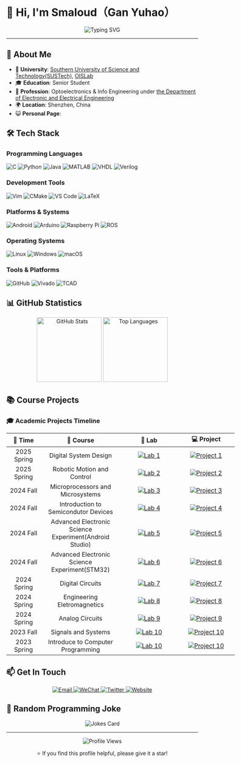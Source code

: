 # 👋 Hi, I'm Smaloud（Gan Yuhao）

<div align="center">
  <img src="https://readme-typing-svg.herokuapp.com?font=Fira+Code&weight=500&size=28&pause=1000&color=4F8CC9&center=true&vCenter=true&width=500&lines=Welcome+to+my+GitHub+Profile" alt="Typing SVG" />
</div>

---

## 🚀 About Me

- 🏫 **University**: [Southern University of Science and Technology(SUSTech)](https://twww.sustech.edu.cn/?lang=zh), [OISLab](http://shaolab.com)
- 🎓 **Education**: Senior Student
- 💼 **Profession**: Optoelectronics & Info Engineering under [the Department of Electronic and Electrical Engineering](https://eee.sustech.edu.cn/?view)
- 🌍 **Location**: Shenzhen, China
- 😺 **Personal Page**:


## 🛠️ Tech Stack

### Programming Languages
![C](https://img.shields.io/badge/-C-A8B9CC?style=flat-square&logo=c&logoColor=black)
![Python](https://img.shields.io/badge/-Python-3776AB?style=flat-square&logo=Python&logoColor=white)
![Java](https://img.shields.io/badge/-Java-ED8B00?style=flat-square&logo=java&logoColor=white)
![MATLAB](https://img.shields.io/badge/-MATLAB-0076A8?style=flat-square&logo=mathworks&logoColor=white)
![VHDL](https://img.shields.io/badge/-VHDL-4B32C3?style=flat-square&logo=vhdl&logoColor=white)
![Verilog](https://img.shields.io/badge/-Verilog-FF6F00?style=flat-square&logo=verilog&logoColor=white)

### Development Tools
![Vim](https://img.shields.io/badge/-Vim-019733?style=flat-square&logo=vim&logoColor=white)
![CMake](https://img.shields.io/badge/-CMake-064F8C?style=flat-square&logo=cmake&logoColor=white)
![VS Code](https://img.shields.io/badge/-VS_Code-007ACC?style=flat-square&logo=visual-studio-code&logoColor=white)
![LaTeX](https://img.shields.io/badge/-LaTeX-008080?style=flat-square&logo=latex&logoColor=white)

### Platforms & Systems
![Android](https://img.shields.io/badge/-Android-3DDC84?style=flat-square&logo=android&logoColor=white)
![Arduino](https://img.shields.io/badge/-Arduino-00979D?style=flat-square&logo=arduino&logoColor=white)
![Raspberry Pi](https://img.shields.io/badge/-Raspberry_Pi-C51D4A?style=flat-square&logo=raspberry-pi&logoColor=white)
![ROS](https://img.shields.io/badge/-ROS-22314E?style=flat-square&logo=ros&logoColor=white)

### Operating Systems
![Linux](https://img.shields.io/badge/-Linux-FCC624?style=flat-square&logo=linux&logoColor=black)
![Windows](https://img.shields.io/badge/-Windows-0078D6?style=flat-square&logo=windows&logoColor=white)
![macOS](https://img.shields.io/badge/-macOS-000000?style=flat-square&logo=macos&logoColor=white)

### Tools & Platforms
![GitHub](https://img.shields.io/badge/-GitHub-181717?style=flat-square&logo=github&logoColor=white)
![Vivado](https://img.shields.io/badge/-Vivado-FF6F00?style=flat-square&logo=xilinx&logoColor=white)
![TCAD](https://img.shields.io/badge/-TCAD-000000?style=flat-square&logo=synopsys&logoColor=white)

## 📊 GitHub Statistics

<div align="center">
  <img src="https://github-readme-stats.vercel.app/api?username=Smaloud&show_icons=true&theme=default" alt="GitHub Stats" height="170" />
  <img src="https://github-readme-stats.vercel.app/api/top-langs/?username=Smaloud&layout=compact&theme=default" alt="Top Languages" height="170" />
</div>

## 📚 Course Projects

### 🎓 Academic Projects Timeline

<div align="center">

<table width="100%" style="border-collapse: collapse; min-width: 600px;">
  <thead>
    <tr>
      <th align="center" width="15%">📅 Time</th>
      <th align="center" width="35%">📖 Course</th>
      <th align="center" width="25%">🧪 Lab</th>
      <th align="center" width="25%">💻 Project</th>
    </tr>
  </thead>
  <tbody>
    <tr>
      <td align="center">2025 Spring</td>
      <td align="center">Digital System Design</td>
      <td align="center">
        <a href="https://github.com/Smaloud/Digital-System_Design-Lab" target="_blank">
          <img src="https://img.shields.io/badge/Lab-4F8CC9?style=for-the-badge&logo=github&logoColor=white" alt="Lab 1"/>
        </a>
      </td>
      <td align="center">
        <a href="https://github.com/Smaloud/Snake" target="_blank">
          <img src="https://img.shields.io/badge/Project-4FC08D?style=for-the-badge&logo=github&logoColor=white" alt="Project 1"/>
        </a>
      </td>
    </tr>
    <tr>
      <td align="center">2025 Spring</td>
      <td align="center">Robotic Motion and Control</td>
      <td align="center">
        <a href="https://github.com/Smaloud/Robotic-Motion-and-Control-Lab" target="_blank">
          <img src="https://img.shields.io/badge/Lab-4F8CC9?style=for-the-badge&logo=github&logoColor=white" alt="Lab 2"/>
        </a>
      </td>
      <td align="center">
        <a href="https://github.com/Smaloud/Robotic-Motion-and-Control-Project" target="_blank">
          <img src="https://img.shields.io/badge/Project-4FC08D?style=for-the-badge&logo=github&logoColor=white" alt="Project 2"/>
        </a>
      </td>
    </tr>
    <tr>
      <td align="center">2024 Fall</td>
      <td align="center">Microprocessors and Microsystems</td>
      <td align="center">
        <a href="https://github.com/Smaloud/Microprocessors-and-Microsystems-Lab" target="_blank">
          <img src="https://img.shields.io/badge/Lab-4F8CC9?style=for-the-badge&logo=github&logoColor=white" alt="Lab 3"/>
        </a>
      </td>
      <td align="center">
        <a href="[Project Link 3]" target="_blank">
          <img src="https://img.shields.io/badge/Project-4FC08D?style=for-the-badge&logo=github&logoColor=white" alt="Project 3"/>
        </a>
      </td>
    </tr>
    <tr>
      <td align="center">2024 Fall</td>
      <td align="center">Introduction to Semicondutor Devices</td>
      <td align="center">
        <a href="https://github.com/Smaloud/Semiconductor-Device-Lab.git" target="_blank">
          <img src="https://img.shields.io/badge/Lab-4F8CC9?style=for-the-badge&logo=github&logoColor=white" alt="Lab 4"/>
        </a>
      </td>
      <td align="center">
        <a href="[Project Link 4]" target="_blank">
          <img src="https://img.shields.io/badge/Project-4FC08D?style=for-the-badge&logo=github&logoColor=white" alt="Project 4"/>
        </a>
      </td>
    </tr>
    <tr>
      <td align="center">2024 Fall</td>
      <td align="center">Advanced Electronic Science Experiment(Android Studio)</td>
      <td align="center">
        <a href="https://github.com/Smaloud/Android-Studio-Practice" target="_blank">
          <img src="https://img.shields.io/badge/Lab-4F8CC9?style=for-the-badge&logo=github&logoColor=white" alt="Lab 5"/>
        </a>
      </td>
      <td align="center">
        <a href="[Project Link 5]" target="_blank">
          <img src="https://img.shields.io/badge/Project-4FC08D?style=for-the-badge&logo=github&logoColor=white" alt="Project 5"/>
        </a>
      </td>
    </tr>
    <tr>
      <td align="center">2024 Fall</td>
      <td align="center">Advanced Electronic Science Experiment(STM32)</td>
      <td align="center">
        <a href="https://github.com/Smaloud/STM32-Practice" target="_blank">
          <img src="https://img.shields.io/badge/Lab-4F8CC9?style=for-the-badge&logo=github&logoColor=white" alt="Lab 6"/>
        </a>
      </td>
      <td align="center">
        <a href="[Project Link 6]" target="_blank">
          <img src="https://img.shields.io/badge/Project-4FC08D?style=for-the-badge&logo=github&logoColor=white" alt="Project 6"/>
        </a>
      </td>
    </tr>
    <tr>
      <td align="center">2024 Spring</td>
      <td align="center">Digital Circuits</td>
      <td align="center">
        <a href="https://github.com/Smaloud/Digital-Circuits-Lab" target="_blank">
          <img src="https://img.shields.io/badge/Lab-4F8CC9?style=for-the-badge&logo=github&logoColor=white" alt="Lab 7"/>
        </a>
      </td>
      <td align="center">
        <a href="https://github.com/Smaloud/Digital-Circuits-Project" target="_blank">
          <img src="https://img.shields.io/badge/Project-4FC08D?style=for-the-badge&logo=github&logoColor=white" alt="Project 7"/>
        </a>
      </td>
    </tr>
    <tr>
      <td align="center">2024 Spring</td>
      <td align="center">Engineering Eletromagnetics</td>
      <td align="center">
        <a href="https://github.com/Smaloud/Engineering-Electromagnetics-Lab" target="_blank">
          <img src="https://img.shields.io/badge/Lab-4F8CC9?style=for-the-badge&logo=github&logoColor=white" alt="Lab 8"/>
        </a>
      </td>
      <td align="center">
        <a href="[Project Link 8]" target="_blank">
          <img src="https://img.shields.io/badge/Project-4FC08D?style=for-the-badge&logo=github&logoColor=white" alt="Project 8"/>
        </a>
      </td>
    </tr>
    <tr>
      <td align="center">2024 Spring</td>
      <td align="center">Analog Circuits</td>
      <td align="center">
        <a href="https://github.com/Smaloud/Analog-Circuits-Lab" target="_blank">
          <img src="https://img.shields.io/badge/Lab-4F8CC9?style=for-the-badge&logo=github&logoColor=white" alt="Lab 9"/>
        </a>
      </td>
      <td align="center">
        <a href="https://github.com/Smaloud/Analog-Circuits-Project" target="_blank">
          <img src="https://img.shields.io/badge/Project-4FC08D?style=for-the-badge&logo=github&logoColor=white" alt="Project 9"/>
        </a>
      </td>
    </tr>
    <tr>
      <td align="center">2023 Fall</td>
      <td align="center">Signals and Systems</td>
      <td align="center">
        <a href="https://github.com/Smaloud/Signals-and-Systems-lab" target="_blank">
          <img src="https://img.shields.io/badge/Lab-4F8CC9?style=for-the-badge&logo=github&logoColor=white" alt="Lab 10"/>
        </a>
      </td>
      <td align="center">
        <a href="https://github.com/Smaloud/Signals-and-Systems-Project" target="_blank">
          <img src="https://img.shields.io/badge/Project-4FC08D?style=for-the-badge&logo=github&logoColor=white" alt="Project 10"/>
        </a>
      </td>
    </tr>
    <tr>
      <td align="center">2023 Spring</td>
      <td align="center">Introduce to Computer Programming</td>
      <td align="center">
        <a href="https://github.com/Smaloud/Introduction-to-Java-Programming-Lab" target="_blank">
          <img src="https://img.shields.io/badge/Lab-4F8CC9?style=for-the-badge&logo=github&logoColor=white" alt="Lab 10"/>
        </a>
      </td>
      <td align="center">
        <a href="https://github.com/Smaloud/Introduction-to-Java-Programming-Project" target="_blank">
          <img src="https://img.shields.io/badge/Project-4FC08D?style=for-the-badge&logo=github&logoColor=white" alt="Project 10"/>
        </a>
      </td>
    </tr>
  </tbody>
</table>

</div>

## 📫 Get In Touch

<div align="center">
  <a href="mailto:12211629@mail.sustech.edu.cn">
    <img src="https://img.shields.io/badge/Email-D14836?style=for-the-badge&logo=gmail&logoColor=white" alt="Email"/>
  </a>
  <a href="weixin://dl/chat?username=a1923089319">
    <img src="https://img.shields.io/badge/WeChat-07C160?style=for-the-badge&logo=wechat&logoColor=white" alt="WeChat"/>
  </a>
  <a href="https://x.com/scloud11555?s=11">
    <img src="https://img.shields.io/badge/Twitter-1DA1F2?style=for-the-badge&logo=twitter&logoColor=white" alt="Twitter"/>
  </a>
  <a href="[Your Personal Website]">
    <img src="https://img.shields.io/badge/Website-000000?style=for-the-badge&logo=About.me&logoColor=white" alt="Website"/>
  </a>
</div>

## 🎨 Random Programming Joke

<div align="center">
  <img src="https://readme-jokes.vercel.app/api?theme=radical" alt="Jokes Card" />
</div>

---

<div align="center">
  <img src="https://komarev.com/ghpvc/?username=Smaloud&style=flat-square&color=blue" alt="Profile Views" />
  
  ⭐ If you find this profile helpful, please give it a star!
</div>
